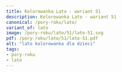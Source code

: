 ```yaml
---
title: Kolorowanka Lato - wariant 51
description: Kolorowanka Lato - wariant 51
canonical: /pory-roku/lato/
variant_of: lato
image: /pory-roku/lato/51/lato-51.svg
pdf: /pory-roku/lato/51/lato-51.pdf
alt: "lato kolorowanka dla dzieci"
tags:
- pory-roku
- lato
---
```

